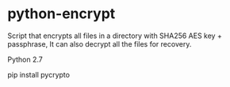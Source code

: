 # python-encrypt
Script that encrypts all files in a directory with SHA256 AES key + passphrase, It can also decrypt all the files for recovery.

Python 2.7  

pip install pycrypto


